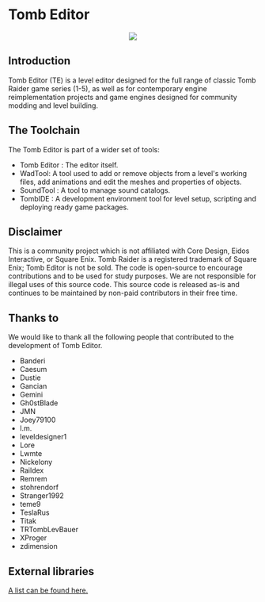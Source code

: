 # Tomb Editor

<p align="center"><img src="https://github.com/MontyTRC89/Tomb-Editor/blob/1a951cc8cd7d2a1b2891125f9cec7bd3a26b5649/Icons/PNG/TE.png" /></p>

## Introduction
Tomb Editor (TE) is a level editor designed for the full range of classic Tomb Raider game series (1-5), as well as for contemporary engine reimplementation projects and game engines designed for community modding and level building.

## The Toolchain
The Tomb Editor is part of a wider set of tools:

- Tomb Editor : The editor itself.
- WadTool: A tool used to add or remove objects from a level's working files, add animations and edit the meshes and properties of objects.
- SoundTool : A tool to manage sound catalogs.
- TombIDE : A development environment tool for level setup, scripting and deploying ready game packages.

## Disclaimer
This is a community project which is not affiliated with Core Design, Eidos Interactive, or Square Enix. Tomb Raider is a registered trademark of Square Enix; Tomb Editor is not be sold. The code is open-source to encourage contributions and to be used for study purposes. We are not responsible for illegal uses of this source code. This source code is released as-is and continues to be maintained by non-paid contributors in their free time.

## Thanks to
We would like to thank all the following people that contributed to the development of Tomb Editor.

* Banderi
* Caesum
* Dustie
* Gancian
* Gemini
* Gh0stBlade
* JMN
* Joey79100
* l.m.
* leveldesigner1
* Lore
* Lwmte
* Nickelony
* Raildex
* Remrem
* stohrendorf
* Stranger1992
* teme9
* TeslaRus
* Titak
* TRTombLevBauer
* XProger
* zdimension

## External libraries
[A list can be found here.](ExternalResources.md)
